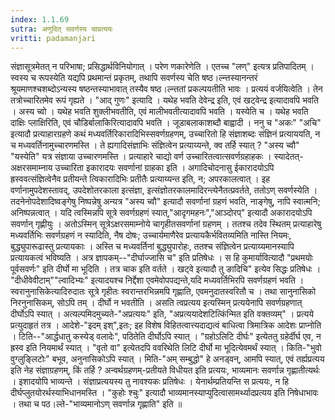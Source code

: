 ```yaml
---
index: 1.1.69
sutra: अणुदित् सवर्णस्य चाप्रत्ययः
vritti: padamanjari
---
```


 संज्ञासूत्रमेतत् न परिभाषा; प्रसिद्धार्थविनियोगात् । परेण णकारेणेति । एतच्च "लण्" इत्यत्र प्रतिपादितम् । स्वस्य च रूपस्येति यद्यपि प्रथमान्तं प्रकृतम्, तथापि सवर्णस्य चेति षष्ठ।ल्न्तस्यानन्तरं श्रूयमाणश्चशब्दोऽन्यस्य षष्ठन्तस्याभावात् तस्यैव षष्ठ।ल्न्ततां प्रकल्पयतीति भावः । प्रत्ययं वर्जयित्वेति । तेन तत्रोच्चारितमेव रूपं गृह्यते । "आद् गुणः" इत्यादि । यथेह भवति देवेन्द्र इति, एवं खट्वेन्द्र इत्यादावपि भवति । अस्य च्वो । यथेह भवति शुक्लीभवतीति, एवं मालीभवतीत्यादावपि भवति । यस्येति च । यथेह भवति दाक्षिः प्लाक्षिरिति, एवं चौडिर्बालाकिरित्यादावपि भवति । जूडाबलाकाशब्दौ बाह्वादी । ननु च "अकः" "अचि" इत्यादौ प्रत्याहारग्रहणे कथं मध्यवर्तिरिकारादिभिस्सवर्णग्रहणम्, उच्चारितो हि संज्ञाशब्दः संज्ञिनं प्रत्याययति, न च मध्यवर्तिनामुच्चारणमस्ति । ते ह्यगादिसंज्ञाभिः संज्ञित्वेन प्रत्याय्यन्ते, क्व तर्हि स्यात् ? "अस्य च्वौ" "यस्येति" यत्र संज्ञाया उच्चारणमस्ति । प्रत्याहारे चाद्यो वर्ण उच्चारितत्वात्सवर्णग्रहाहकः । स्यादेतत्-अक्षरसमाम्नाय उच्चारिता इकारादयः सवर्णानां ग्राहका इति । अगादिचोदनासु ईकारादयोऽपि ह्रस्ववत्संज्ञित्वेनैव प्रतीयन्ते त्विकारादिभिः प्रतीतैः प्रत्याय्यन्त इति, न; अपरकालत्वात् । इह वर्णानामुपदेशस्तावद्, उपदेशोतरकाला इत्संज्ञा, इत्संज्ञोतरकालमादिरन्त्येनैतत्प्रवर्तते, ततोऽण् सवर्णस्येति । तदनेनोपदेशादिष्वङ्गेषु निष्पन्नेषु अन्यत्र "अस्य च्वौ" इत्यादौ सवर्णानां ग्रहणं भवति, नाङ्गेषु, नापि स्वात्मनि; अनिष्पन्नत्वात् । यदि त्वस्मिन्नपि सूत्रे सवर्णग्रहणं स्यात्,"आदृगमहनः","आञ्दोरप्" इत्यादौ अकारादयोऽपि सवर्णान् गृह्णीयुः । अतोऽस्मिन् सूत्रेऽक्षरसमाम्नोये चागृहीतसवर्णानां ग्रहणम् । ततश्च तदेव स्थितम् प्रत्याहारेषु मध्यवर्तिभिः सवर्णग्रहणं न स्यादिति, नैष दोषः; उच्चार्यमाणैरेव प्रत्यायकैर्भवितव्यमिति नास्ति नियमः, बुद्ध्युपारूढास्तु प्रत्यायकाः । अस्ति च मध्यवर्तिनां बुद्ध्युपारोहः, ततश्च संज्ञित्वेन प्रत्याय्यमानस्यापि प्रत्यायकत्वं भविष्यति । अत्र ज्ञापकम्--"दीर्घाज्जासि च" इति प्रतिषेधः । स हि कुमार्यावित्यादौ "प्रथमयोः पूर्वसवर्णः" इति दीर्घो मा भूदिति । तत्र चाक इति वर्तते । खट्वे इत्यादौ तु ङादिचि" इत्येव सिद्धः प्रतिषेधः । "दीधीवेवीटाम्""ल्वादिभ्यः" इत्यादयश्च निर्द्देशा एवमेवोपपद्यन्ते,यदि मध्यवर्तिभिरपि सवर्णग्रहणं भवति । स्वरानुनासिकेत्यादिरुदातः सूत्रे गृहीतः स्वरान्तरभिन्नमपि गृह्णाति, एवमनुदातस्वरितौ च । तथा सानुनासिको निरनुनासिकम्, सोऽपि तम् । दीर्घो न भवतीति । असति त्वप्रत्यय इत्यस्मिन् प्रत्ययेनापि सवर्णग्रहणात् दीर्घोऽपि स्यात् । अत्यल्पमिदमुच्यते-"अप्रत्ययः" इति, "अप्रत्ययादेशटित्किंन्मित इति वक्तव्यम्" । प्रत्यये प्रत्युदाहृतं तत्र । आदेशे-"इदम् इश्",इतः; इह विशेष विहितत्वात्त्यदाद्यत्वं बाधित्वा त्रिमात्रिक आदेशः प्राप्नोति । टिति--"आर्द्धधातु कस्येड् वलादेः", पठितेति दीर्घोऽपि स्यात् । "ग्रहोऽलिटि दीर्घः" इत्येततु ग्रहेर्दीर्घ एव, न ह्रस्व इति नियमार्थं स्यात् । "वृतो वा" इत्येतदपि ववरिथेति लिटि दीर्घो मा भूदित्येवमर्थं स्यात् । किति-"भुवो वुग्लुङ्लिटोः" बभूव, अनुनासिकोऽपि स्यात् । मिति-"अम् सम्बुद्धो" हे अनड्वन्, आमपि स्यात्, एवं तर्ह्यप्रत्यय इति नेह संज्ञाग्रहणम्, किं तर्हि ? अन्वर्थग्रहणम्-प्रतीयते विधीयत इति प्रत्ययः, भाव्यमानः सवर्णान्न गृह्णातीत्यर्थः । इशादयोपि भाव्यन्ते । संज्ञाप्रत्ययस्य तु नावश्यकः प्रतिषेधः । येनार्थम्प्रतियन्ति स प्रत्ययः, न हि दीर्घप्लुतयोरर्थस्याभिधानमस्ति । "कुहोः श्चुः" इत्यादौ भाव्यमानस्याप्युदित्वासामर्थ्यादप्रत्यय इति निषेधाभावः । तथा च पठ।ल्ते-"भाव्यमानोऽण् सवर्णान्न गृह्णाति" इति ॥
